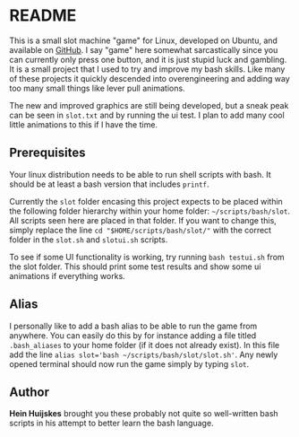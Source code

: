 # README

This is a small slot machine "game" for Linux, developed on Ubuntu, and available on [GitHub](https://github.com/HeinHuijskes/slot). I say "game" here somewhat sarcastically since you can currently only press one button, and it is just stupid luck and gambling. It is a small project that I used to try and improve my bash skills. Like many of these projects it quickly descended into overengineering and adding way too many small things like lever pull animations. 

The new and improved graphics are still being developed, but a sneak peak can be seen in `slot.txt` and by running the ui test. I plan to add many cool little animations to this if I have the time.

## Prerequisites

Your linux distribution needs to be able to run shell scripts with bash. It should be at least a bash version that includes `printf`.

Currently the `slot` folder encasing this project expects to be placed within the following folder hierarchy within your home folder: `~/scripts/bash/slot`. All scripts seen here are placed in that folder. If you want to change this, simply replace the line `cd "$HOME/scripts/bash/slot/"` with the correct folder in the `slot.sh` and `slotui.sh` scripts.

To see if some UI functionality is working, try running `bash testui.sh` from the slot folder. This should print some test results and show some ui animations if everything works.


## Alias

I personally like to add a bash alias to be able to run the game from anywhere. You can easily do this by for instance adding a file titled `.bash_aliases` to your home folder (if it does not already exist). In this file add the line `alias slot='bash ~/scripts/bash/slot/slot.sh'`. Any newly opened terminal should now run the game simply by typing `slot`.


## Author
**Hein Huijskes** brought you these probably not quite so well-written bash scripts in his attempt to better learn the bash language.
